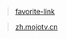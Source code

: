 > [favorite-link](https://www.guanguans.cn/favorite-link/)

> [zh.mojotv.cn](https://zh.mojotv.cn/)

